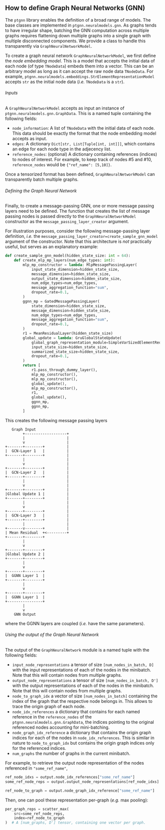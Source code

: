 ## How to define Graph Neural Networks (GNN)
The `ptgnn` library enables the definition of a broad range of models.
The base classes are implemented in `ptgnn.neuralmodels.gnn`. As graphs tends to have irregular shape, batching the GNN computation
across multiple graphs requires flattening down multiple graphs into
a single graph with multiple disconnected components. We provide a class to handle this transparently via `GraphNeuralNetworkModel`.

To create a graph neural network `GraphNeuralNetworkModel`, we first
define the _node embedding model_. This is a model that accepts the initial
data of each node (of type `TNodeData`) embeds them into a vector.
This can be an arbitrary model as long
as it can accept the raw node data `TNodeData`. For example,
`ptgnn.neuralmodels.embeddings.StrElementRepresentationModel` accepts `str`
as the initial node data (_i.e._ `TNodeData` is a `str`).

###### Inputs
A `GraphNeuralNetworkModel` accepts as input an instance of `ptgnn.neuralmodels.gnn.GraphData`. This is a named tuple containing the following fields:
* `node_information`: A list of `TNodeData` with the initial data of each node.
    This data should be exactly the format that the node embedding model accepts
    as input.
* `edges`: A dictionary `Dict[str, List[Tuple[int, int]]]`, which contains an edge for each node type in the adjecency list.
* `reference_nodes`: (optional) A dictionary containing references (indices) to nodes of
    interest. For example, to keep track of nodes #5 and #10, `reference_nodes` would
    be `{"ref_name": [5,10]}`.

Once a tensorized format has been defined, `GraphNeuralNetworkModel`
can transparently batch multiple graphs.

###### Defining the Graph Neural Network
Finally, to create a message-passing GNN, one or more message passing layers
need to be defined. The function that creates the list of message passing nodes
is passed directly to the `GraphNeuralNetworkModel` constructor as the
`message_passing_layer_creator` argument.

For illustration purposes, consider the following message-passing layer
definition, _i.e._ the `message_passing_layer_creator=create_sample_gnn_model`
argument of the constructor.
Note that this architecture is _not_ practically useful, but serves as an explanatory example:
```python
def create_sample_gnn_model(hidden_state_size: int = 64):
    def create_mlp_mp_layers(num_edge_types: int):
        mlp_mp_constructor = lambda: MlpMessagePassingLayer(
            input_state_dimension=hidden_state_size,
            message_dimension=hidden_state_size,
            output_state_dimension=hidden_state_size,
            num_edge_types=num_edge_types,
            message_aggregation_function="sum",
            dropout_rate=0.1,
        )
        ggnn_mp = GatedMessagePassingLayer(
            state_dimension=hidden_state_size,
            message_dimension=hidden_state_size,
            num_edge_types=num_edge_types,
            message_aggregation_function="sum",
            dropout_rate=0.1,
        )
        r1 = MeanResidualLayer(hidden_state_size)
        global_update = lambda: GruGlobalStateUpdate(
            global_graph_representation_module=SimpleVarSizedElementReduce("max"),
            input_state_size=hidden_state_size,
            summarized_state_size=hidden_state_size,
            dropout_rate=0.1,
        )
        return [
            r1.pass_through_dummy_layer(),
            mlp_mp_constructor(),
            mlp_mp_constructor(),
            global_update(),
            mlp_mp_constructor(),
            r1,
            global_update(),
            ggnn_mp,
            ggnn_mp,
        ]
```
This creates the following message passing layers
```
   Graph Input
        +-------------------+
        |                   |
        v                   |
+-------+--------+          |
|  GCN-Layer 1   |          |
+-------+--------+          |
        |                   |
        v                   |
+-------+--------+          |
|  GCN-Layer 2   |          |
+-------+--------+          |
        |                   |
        v                   |
+-------+--------+          |
|Global Update 1 |          |
+-------+--------+          |
        |                   |
        v                   |
+-------+--------+          |
|  GCN-Layer 3   |          |
+-------+--------+          |
        |                   |
+-------v--------+          |
| Mean Residual  +<---------+
+-------+--------+
        |
        v
+-------+--------+
|Global Update 2 |
+-------+--------+
        |
        v
+-------+--------+
|  GGNN Layer 1  |
+-------+--------+
        |
        v
+-------+--------+
|  GGNN Layer 1  |
+----------------+
        |
        v
    GNN Output
```
 where the GGNN layers are coupled (_i.e._ have the same parameters).

###### Using the output of the Graph Neural Network
The output of the `GraphNeuralNetwork` module is a named tuple with the
following fields:
* `input_node_representations` a tensor of size `[num_nodes_in_batch, D]`
    with the input representations of each of the nodes in the minibatch.
    Note that this will contain nodes from multiple graphs.
* `output_node_representations` a tensor of size `[num_nodes_in_batch, D']`
    with the output representations of each of the nodes in the minibatch.
    Note that this will contain nodes from multiple graphs.
* `node_to_graph_idx` a vector of size `[num_nodes_in_batch]` containing
    the index of the graph that the respective node belongs in. This allows
    to trace the origin graph of each node.
* `node_idx_references` a dictionary that contains for each named
    reference in the `reference_nodes` of the `ptgnn.neuralmodels.gnn.GraphData`,
    the indices pointing to the original referenced nodes accounting for
    mini-batching.
* `node_graph_idx_reference` a dictionary that contains the origin graph
    indices for each of the nodes in `node_idx_references`. This is similar
    in nature to `node_to_graph_idx` but contains the origin graph indices
    only for the referenced indices.
* `num_graphs` the number of graphs in the current minibatch.

For example, to retrieve the output node representation of the nodes
referenced in `"some_ref_name"`,
```python
ref_node_idxs = output.node_idx_references["some_ref_name"]
some_ref_node_reps = output.output_node_representations[ref_node_idxs]

ref_node_to_graph = output.node_graph_idx_reference["some_ref_name"]
```
Then, one can pool these representation per-graph (_e.g._ max pooling):
```python
per_graph_reps = scatter_max(
    src=some_ref_node_reps,
    index=ref_node_to_graph
)  # A [num_graphs, D'] tensor, containing one vector per graph.
```
